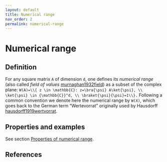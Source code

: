 ```yaml
---
layout: default
title: Numerical range
nav_order: 2
permalink: numerical-range
---
```


# Numerical range

## Definition

For any square matrix `A` of dimension `d`, one defines its *numerical
range* (also called *field of values* [murnaghan1932field](@cite)) as a
subset of the complex plane: `W(A)=\\{ z \in \mathbb{C}: z=\bra{\psi}
A\ket{\psi}, \\ \ket{\psi} \in {\mathbb{C}}^d, \\
\braket{\psi}{\psi}=1\\}.` Following a common convention we denote here
the numerical range by `W(X)`, which goes back to the German term
“Wertevorrat” originally used by Hausdorff
[hausdorff1919wertvorrat](@cite).

## Properties and examples

See section [Properties of numerical
range](/numerical-range/properties).

## References
